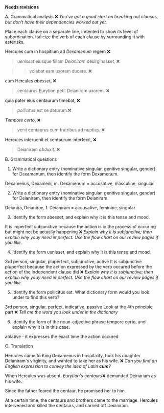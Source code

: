 **Needs revisions**

A. Grammatical analysis ❌ *You've got a good start on breaking out clauses, but don't have their dependencies worked out yet.*

Place each clause on a separate line, indented to show its level of subordination. Italicize the verb of each clause by surrounding it with asterisks.

Hercules cum in hospitium ad *Dexamenum* regem  ❌

> *uenisset* eiusque filiam *Deianiram* deuirginasset,  ❌

>> volebat eam uxorem ducere.  ❌

cum Hercules *abesset*,  ❌

> centaurus Eurytion petit Deianiram uxorem. ❌

quia pater eius centaurum timebat, ❌

> *pollicitus* est se daturum.❌

*Tempore certo*,  ❌

> venit centaurus cum fratribus ad nuptias. ❌

Hercules interuenit et centaurum interfecit, ❌

> Deianiram *abduxit*. ❌

B. Grammatical questions

1. Write a dictionary entry (nominative singular, genitive singular, gender) for Dexamenum, then identify the form Dexamenum.

Dexamenus, Dexameni, m. 
Dexamenum = accusative, masculine, singular

2. Write a dictionary entry (nominative singular, genitive singular, gender) for Deianiram, then identify the form Deianiram.

Deianira, Deianirae, f. 
Deianiram = accusative, feminine, singular

3. Identify the form abesset, and explain why it is this tense and mood. 

It is imperfect subjunctive because the action is in the process of occuring but might not be actually happening ❌ *Explain why it is subjunctive; then explain why youy need imperfect. Use the flow chart on our review pages if you like.*

4. Identify the form uenisset, and explain why it is this tense and mood.

3rd person, singular, pluperfect, subjunctive, active
It is subjunctive pluperfect because the action expressed by the verb occured before the action of the independent clause did ❌ *Explain why it is subjunctive; then explain why youy need imperfect. Use the flow chart on our review pages if you like.*

5. Identify the form pollicitus est. What dictionary form would you look under to find this verb?

3rd person, singular, perfect, indicative, passive
Look at the 4th principle part ❌ *Tell me the word you look under in the dictionary*

6. Identify the form of the noun-adjective phrase tempore certo, and explain why it is in this case.

ablative - it expresses the exact time the action occured

C. Translation

Hercules came to King Dexamenus in hospitality, took his duaghter Deianiram's virginity, and wanted to take her as his wife.  ❌ *Can you find an English expression to convey the idea of Latin **cum**?*

When Hercules was absent, *Eurytion's centaurs*❌ demanded Deinariam as his wife. 

Since the father feared the centaur, he promised her to him. 

At a certain time, the centaurs and brothers came to the marriage. Hercules intervened and killed the centaurs, and carried off Deianiram.

